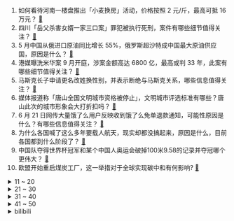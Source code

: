 1. 如何看待河南一楼盘推出「小麦换房」活动，价格按照 2 元/斤，最高可抵 16 万元？ [:link:](https://www.zhihu.com/question/538757233)
2. 四川「岳父杀害女婿一家三口案」罪犯被执行死刑，案件有哪些细节值得关注？ [:link:](https://www.zhihu.com/question/538780720)
3. 5 月中国从俄进口原油同比增长 55%，俄罗斯超沙特成中国最大原油供应国，原因是什么？ [:link:](https://www.zhihu.com/question/538774964)
4. 港媒曝洗米华案 9 月开庭，涉案金额高达 6800 亿，最高或判 33 年，此案有哪些细节值得关注？ [:link:](https://www.zhihu.com/question/538761355)
5. 马斯克长子申请更名改姓换性别，并表示断绝与马斯克关系，哪些信息值得关注？ [:link:](https://www.zhihu.com/question/538778208)
6. 媒体报道称「唐山全国文明城市资格被停止」，文明城市评选标准有哪些？唐山此次的城市形象会大打折扣吗？ [:link:](https://www.zhihu.com/question/538876980)
7. 6 月 21 日网传大量饿了么用户反映收到饿了么免单退款通知，可能性原因是什么？有哪些信息值得关注？ [:link:](https://www.zhihu.com/question/538773717)
8. 为什么各国喊了这么多年要载人航天，现实却都没搞起来，原因是什么，目前各国都到什么阶段了？ [:link:](https://www.zhihu.com/question/537100444)
9. 中国队夺得世界杯冠军和某个中国人奥运会破掉100米9.58的记录并夺冠哪个更伟大？ [:link:](https://www.zhihu.com/question/537243487)
10. 欧盟开始重启煤炭工厂，这一举措对于全球实现碳中和有何影响? [:link:](https://www.zhihu.com/question/531721224)
<details>
<summary>11 ~ 20</summary>

11. 为什么有人买得起苹果 13，却用山寨 AirPods？ [:link:](https://www.zhihu.com/question/537433127)
12. 中国烟和外国烟的区别是什么？ [:link:](https://www.zhihu.com/question/22730597)
13. 6 月 21 日天津宝坻发生燃气爆燃事故致 23 人受伤，系违规施工造成燃气泄漏，目前救援进展如何? [:link:](https://www.zhihu.com/question/538839016)
14. 大学只有 985 和非 985 两种，这种说法有道理吗? [:link:](https://www.zhihu.com/question/538703553)
15. 6 月 21 日消息特斯拉发函向车主追讨补贴，因两年行驶不到两万公里，其中都有哪些值得关注信息？ [:link:](https://www.zhihu.com/question/538731577)
16. 唐山打人案出警时间公布，如何看待「接警后 28 分钟」警察赶到现场？ [:link:](https://www.zhihu.com/question/538763272)
17. 三忍中最弱的是不是自来也？ [:link:](https://www.zhihu.com/question/326175636)
18. 孕妇必须要吃DHA吗？ [:link:](https://www.zhihu.com/question/507279946)
19. 2022 LPL 夏季赛RNG 2:1 WBG，如何评价这场比赛？ [:link:](https://www.zhihu.com/question/538816818)
20. 东方甄选被投诉桃子霉烂长毛 ，新东方回应「已及时退款」，爆红后的东方甄选应注意哪些？ [:link:](https://www.zhihu.com/question/538591557)
</details>
<details>
<summary>21 ~ 30</summary>

21. 如何看待卡塔尔世界杯再次调整「台湾」表述，将其改为「中华台北」？ [:link:](https://www.zhihu.com/question/538704769)
22. 天籁的车设是不是已经毁了？ [:link:](https://www.zhihu.com/question/310037629)
23. 郭芙和郭襄同为黄蓉的女儿，为什么黄蓉偏爱郭芙忽略郭襄？ [:link:](https://www.zhihu.com/question/537941440)
24. 托卡耶夫当着普京的面表示不承认，顿涅茨克和卢甘斯克的独立​，说明了什么现状？ [:link:](https://www.zhihu.com/question/538500946)
25. 为什么 65 年过去了，翻拍 N 个版本的电影《十二怒汉》，还是原版评价最好？ [:link:](https://www.zhihu.com/question/394654482)
26. 如何看待钟薛糕原价 68 元雪糕被炒至 200 元？平价雪糕为什么越来越少？ [:link:](https://www.zhihu.com/question/538716356)
27. 为什么欧美游戏不喜欢带中国元素？ [:link:](https://www.zhihu.com/question/58193873)
28. 广东两所 985 高校中山大学、华南理工大学正「共享」同一位校长，有哪些值得关注的信息？ [:link:](https://www.zhihu.com/question/538641506)
29. 《原神》私服的盛行会加速《原神》的死亡吗？ [:link:](https://www.zhihu.com/question/538251230)
30. 《梦华录》的口碑，为什么逐渐变差了？ [:link:](https://www.zhihu.com/question/538571015)
</details>
<details>
<summary>31 ~ 40</summary>

31. 有哪些冷门但好玩的海边城市/海岛？ [:link:](https://www.zhihu.com/question/41585407)
32. 是什么让你下定决心减肥并坚持的？ [:link:](https://www.zhihu.com/question/523292987)
33. 成为一名UI设计师需要掌握哪些技能？并且如何明确方向少走弯路？ [:link:](https://www.zhihu.com/question/25015456)
34. 你拍过哪些特别的毕业照？背后有什么故事？ [:link:](https://www.zhihu.com/question/537453698)
35. 如何评价各大媒体对于骁龙 8+ 工程机的测试结果，有什么值得注意的细节？ [:link:](https://www.zhihu.com/question/538657126)
36. 16 岁男孩疑被 2 名女生误导下河救人溺亡，事件后续进展如何？ [:link:](https://www.zhihu.com/question/538775474)
37. 如何看待美国重新整编北极作战部队？北极有何战略地位？ [:link:](https://www.zhihu.com/question/538572978)
38. 怎么理解「招商局集团正式转为国有资本投资公司」？会有哪些影响？ [:link:](https://www.zhihu.com/question/538355350)
39. 如何客观评价泽连斯基的总统工作及俄乌冲突时的表现? [:link:](https://www.zhihu.com/question/538359601)
40. 理想 L9 将于 6 月 21 日正式发布，此款车型都有哪些亮点？ [:link:](https://www.zhihu.com/question/536051872)
</details>
<details>
<summary>41 ~ 50</summary>

41. 《梦华录》中陈廉的真实身份可能是什么？ [:link:](https://www.zhihu.com/question/537755973)
42. 高考考砸了是专升本还是复读？ [:link:](https://www.zhihu.com/question/537181859)
43. 高技术行业的创始人，一定都是技术大牛吗？ [:link:](https://www.zhihu.com/question/537851747)
44. 《这个杀手不太冷》为什么要安排里昂死的结局？ [:link:](https://www.zhihu.com/question/427280530)
45. 羽毛球掌握什么原理后让你球技大涨? [:link:](https://www.zhihu.com/question/515459299)
46. 什么样的恋爱不长久？ [:link:](https://www.zhihu.com/question/486858585)
47. 请推荐几款2015年后的战棋类电脑单机游戏，太旧太老的不要？ [:link:](https://www.zhihu.com/question/537439656)
48. 2022高考数学，当你在考场发现你好多不会做的时候，你心中在想什么？出考场后同学们举止如何？ [:link:](https://www.zhihu.com/question/538697147)
49. 在电影《甜蜜蜜》里，李翘看到了豹哥的尸体为什么先笑后哭？她在笑些什么？ [:link:](https://www.zhihu.com/question/28210140)
50. 普通人能成为炒股高手吗？ [:link:](https://www.zhihu.com/question/538676788)
</details><details>
<summary>bilibili</summary>

1. 老师：毕业答辩可以穿的朴素一点 [:link:](//www.bilibili.com/video/BV1dB4y1W7yh)
2. 汤 [:link:](//www.bilibili.com/video/BV1CL4y1N7Bp)
3. 山海 [:link:](//www.bilibili.com/video/BV1FL4y1P7DV)
4. 珍贵影像《优雅嘲讽》 [:link:](//www.bilibili.com/video/BV1QL4y1N7fg)
5. 【原神夏日放映节】动画短片：无法忘记的事 [:link:](//www.bilibili.com/video/BV1n34y157j6)
6. 如何给他人留下深刻印象 [:link:](//www.bilibili.com/video/BV18T411G7Xd)
7. 高考迟到了，但 没 关 系 [:link:](//www.bilibili.com/video/BV16r4y137CS)
8. 先攻之王世界纪录：一次先攻偷202694金币！史上最高爆发英雄竟然是？ [:link:](//www.bilibili.com/video/BV1wr4y1g7Df)
9. 【翻唱】Numb Little Bug - Em Beihold [:link:](//www.bilibili.com/video/BV1gY411T7MA)
10. 小 小 龙 虾 天 花 板 [:link:](//www.bilibili.com/video/BV1Z3411g79P)
<details>
<summary>11 ~ 20</summary>

11. FBI：监控里看到了奇怪的人... [:link:](//www.bilibili.com/video/BV1XB4y1W7KZ)
12. 离开月租20000的市中心，我用省下的房租爆装了新厨房！！ [:link:](//www.bilibili.com/video/BV1ng411X7FH)
13. 涨姿势，一张纸居然可以如此有趣的蹂躏。抗应力变压器！ [:link:](//www.bilibili.com/video/BV1Q3411M79u)
14. 【原神夏日放映节】动画短片—「燃火之蝶」 [:link:](//www.bilibili.com/video/BV1o3411g7BP)
15. apple pencil拍了拍b站并问：你是谁？ [:link:](//www.bilibili.com/video/BV1ML4y1N7Dt)
16. 【Faye詹雯婷】她凭什么能出道即封神？携新歌《荒羽》王者归来，来感受开口即秒杀的唱功！ [:link:](//www.bilibili.com/video/BV1fA4y1R7FJ)
17. 约 尔 太 太，但 是 蹦 迪！ ❤️ 【咬人猫】 [:link:](//www.bilibili.com/video/BV1v94y127wr)
18. 毕业十年做套高考卷子看看自己几斤几两 [:link:](//www.bilibili.com/video/BV15v4y1g7AZ)
19. 你们要的50万粉丝女装来了 [:link:](//www.bilibili.com/video/BV1pS4y1H7Hj)
20. 我真服了这老六！这玩意敢卖10块一桶？血亏。。。 [:link:](//www.bilibili.com/video/BV18W4y1672f)
</details>
<details>
<summary>21 ~ 30</summary>

21. 你眼中的穿山甲vs实际生活中的穿山甲 [:link:](//www.bilibili.com/video/BV1VY411T7sM)
22. 雪王被晒黑回应！ [:link:](//www.bilibili.com/video/BV1h34y1W7Z4)
23. 哔哩哔哩2022毕业歌《光阴的故事2022》| 罗大佑×易烊千玺 [:link:](//www.bilibili.com/video/BV1MZ4y1i7aY)
24. 节目拍了一半，突然有人要当爸爸了？？？ [:link:](//www.bilibili.com/video/BV1Dt4y1h74h)
25. 用【青花瓷】演奏【青花瓷】 [:link:](//www.bilibili.com/video/BV1fA4y1R7eQ)
26. 好评如潮！逆风翻盘！《特利迦奥特曼》舞台剧最终章完结吐槽！ [:link:](//www.bilibili.com/video/BV1cT411V7p1)
27. 常见维生素缺乏的症状 [:link:](//www.bilibili.com/video/BV1BY411T7Qj)
28. 狗头吧的入学小测试！ [:link:](//www.bilibili.com/video/BV1EU4y197df)
29. 2022年6月20日，分享一首歌。 [:link:](//www.bilibili.com/video/BV1t94y1y7QQ)
30. 【STN快报第六季34】半条命能不能出三就看stn有多不努力了！ [:link:](//www.bilibili.com/video/BV1vv4y1g7c7)
</details>
<details>
<summary>31 ~ 40</summary>

31. 女护士怎么能租了张男人的嘴呢？！ [:link:](//www.bilibili.com/video/BV1Cg411Q7wA)
32. 这让我以后还怎么吃羊肉串？ [:link:](//www.bilibili.com/video/BV1q34y157tf)
33. 一口气唱完『九九八十一』，再听已是曲中人！ [:link:](//www.bilibili.com/video/BV11W4y1k7kD)
34. 抓一把沙子写字？难度等级SSS [:link:](//www.bilibili.com/video/BV1SY4y1g72U)
35. 【时代少年团】《小炸的暑假生活》02.久违的合体训练！ [:link:](//www.bilibili.com/video/BV1uY411N7fQ)
36. 【爸爸图鉴】“父爱如山......体滑坡” [:link:](//www.bilibili.com/video/BV1VS4y1v7Wn)
37. 意想不到…英国公婆穿上中式婚服竟然是这个样子？ [:link:](//www.bilibili.com/video/BV1cY4y1378q)
38. 刀快还是枪快？终极对决！我们的青春，永不毕业！ [:link:](//www.bilibili.com/video/BV1i34y157Wf)
39. 做一只快乐的修勾 [:link:](//www.bilibili.com/video/BV1SS4y1e7uE)
40. 【老番茄】史上最骚剑圣！(第二集) [:link:](//www.bilibili.com/video/BV1UL4y1N7GL)
</details>
<details>
<summary>41 ~ 50</summary>

41. 成功率最高的约会方式 [:link:](//www.bilibili.com/video/BV1xg411X7pZ)
42. 不让九条睡觉的荒泷一斗 [:link:](//www.bilibili.com/video/BV1Ba411j7gF)
43. 小孩上学被欺负怎么办？当然是把学校告到倒闭啦丨正义的算法 [:link:](//www.bilibili.com/video/BV12B4y1S7Cf)
44. 德国人竟然把剩菜做成了盲盒，3块钱抽到12个面包！血赚！ [:link:](//www.bilibili.com/video/BV1Lt4y1h7Ru)
45. 法棍到底能有多硬？ [:link:](//www.bilibili.com/video/BV1UY411K7th)
46. 为什么看完一部动画会有一种怅然若失的感觉。 [:link:](//www.bilibili.com/video/BV1WZ4y1v7bw)
47. 抑郁症，是怎么改变你大脑的？ [:link:](//www.bilibili.com/video/BV1da411s7BM)
48. 《原神》EP - 花坂豪情之志 [:link:](//www.bilibili.com/video/BV1RZ4y1v7u7)
49. 青春的样子！青岛大学2022届毕业典礼歌曲串烧再次点燃全场 [:link:](//www.bilibili.com/video/BV1MT411G7fG)
50. 要   相   信   柯   学 ！ [:link:](//www.bilibili.com/video/BV1HY411T7yb)
</details>
<details>
<summary>51 ~ 60</summary>

51. 这面罩是高科技人脸外骨骼是真的吗？ [:link:](//www.bilibili.com/video/BV1Y3411M79C)
52. 你家的摄像头真的安全吗？怎么买才安全？ [:link:](//www.bilibili.com/video/BV1HF411c7qC)
53. 【原神夏日放映节】动画微电影：盗蒙空间 [:link:](//www.bilibili.com/video/BV1Sa411s7yB)
54. 猫猫的膝跳反射也太可爱了叭 [:link:](//www.bilibili.com/video/BV1WL4y1N74E)
55. 『探窗』绝美戏腔演唱“一句一叹戏里有情痴” [:link:](//www.bilibili.com/video/BV18T411G7xJ)
56. 约 德 尔 鸡 [:link:](//www.bilibili.com/video/BV1EB4y1D71N)
57. 【戏曲国家队】组合出击《护法夜叉记》下，原神二创新一轮"内卷"来袭！你有被震撼到吗? [:link:](//www.bilibili.com/video/BV1St4y1h7wP)
58. 别在VR里装死啊！！！ [:link:](//www.bilibili.com/video/BV1kg411Q7n9)
59. 都说初恋没有好结果 可是他却用他的行动一次又一次地向我证明我的选择是对的 [:link:](//www.bilibili.com/video/BV1vL4y1A7XR)
60. 当你只会一句英语，却要负责翻译主持！哈哈哈哈 [:link:](//www.bilibili.com/video/BV1kS4y1e7mH)
</details>
<details>
<summary>61 ~ 70</summary>

61. 沙 漠 神 殿 [:link:](//www.bilibili.com/video/BV1VF411c7nP)
62. 云 南 美 女 [:link:](//www.bilibili.com/video/BV1xT411G73M)
63. 【B限首播/全熟】你好BILIBILI【Mysta Rias】 [:link:](//www.bilibili.com/video/BV1G341137NT)
64. 远离！9个高考志愿填报的致命陷阱！它们会毁了你的未来！【高考志愿避坑指南】 [:link:](//www.bilibili.com/video/BV1ng411X7MW)
65. 媳妇盲买雪糕 到家之后直接哭了 [:link:](//www.bilibili.com/video/BV16Y4y1g7Tw)
66. 福建其实好多渔船啊啊啊 [:link:](//www.bilibili.com/video/BV1z3411M7Ao)
67. 现场见证 "勇士总冠军" 库里荣获FMVP！全场响起库里MVP！ [:link:](//www.bilibili.com/video/BV1Wt4y1h7C4)
68. 【人类观察日志】179 男人的快乐 [:link:](//www.bilibili.com/video/BV1bt4y1h7gn)
69. 二十四天反骑新藏线到达叶城，和骑友大飞小广相聚，一起吃饭聊的很开心 [:link:](//www.bilibili.com/video/BV1Bv4y1g7SB)
70. 再跑就不礼貌了！ [:link:](//www.bilibili.com/video/BV1aN4y137Cv)
</details>
<details>
<summary>71 ~ 80</summary>

71. 胡 子 长 肉 好 吃 [:link:](//www.bilibili.com/video/BV1Av4y1377V)
72. 它们的对话堪称世纪经典 [:link:](//www.bilibili.com/video/BV1MB4y1s7Fk)
73. 这！就是白金 [:link:](//www.bilibili.com/video/BV1qg411Q7wP)
74. 788元买来6罐“茅台冰淇淋”，究竟什么味道？ [:link:](//www.bilibili.com/video/BV1nU4y1X7AR)
75. 【4K60FPS】陈奕迅《单车》神级现场！献给所有的父亲！ [:link:](//www.bilibili.com/video/BV1dU4y1D7Xt)
76. 鬼子住进星级酒店？抗日神剧的拍摄到底有多敷衍？看完根本遭不住 [:link:](//www.bilibili.com/video/BV1F3411u74o)
77. 丁丁猫家常菜   厨子探店¥302 [:link:](//www.bilibili.com/video/BV1UW4y1k7nu)
78. 《才艺表演》 [:link:](//www.bilibili.com/video/BV1ia411s7aD)
79. 间谍过家家在日本基本随处可见了 [:link:](//www.bilibili.com/video/BV1RB4y1S7Ta)
80. 搞笑配音日常，每日亿笑，二哥带你起飞 [:link:](//www.bilibili.com/video/BV11Z4y1q7Ro)
</details>
<details>
<summary>81 ~ 90</summary>

81. 在重庆当小学生有多爽？花光50元，我竟在校门口连吃一整天...！ [:link:](//www.bilibili.com/video/BV1H34y157fy)
82. 一袭汉服，戴上发钗！当地时间6月11日，中国女留学生在加拿大参加毕业典礼，上台后还行了一个万福礼，端庄又大气！ [:link:](//www.bilibili.com/video/BV17Y411N7QM)
83. 如果不是光阴步步紧催，他一定想帮我把路铺到长命百岁 [:link:](//www.bilibili.com/video/BV1ev4y1g7pz)
84. 小伙被58人追杀吓报警，对方打来威胁电话民警约架：在哪碰一碰？这可是个大业绩啊 [:link:](//www.bilibili.com/video/BV1YB4y1473d)
85. 买了拇指琴不会弹，怒改音乐盒当场感动女生！！ [:link:](//www.bilibili.com/video/BV1mL4y1N71B)
86. 正能量｜竟然敢卷我们！ [:link:](//www.bilibili.com/video/BV1GA4y1d7fQ)
87. 妈妈们干的那些事2.0 [:link:](//www.bilibili.com/video/BV1s94y1y7Rn)
88. 再战杭州麻辣烫天花板,只为被叫一声爆辣的美女? [:link:](//www.bilibili.com/video/BV1JY4y1g7Kp)
89. [原神]Bad Apple合奏 [:link:](//www.bilibili.com/video/BV1eF411c7bx)
90. 大佬自制盲盒 这就是最强包装？？ [:link:](//www.bilibili.com/video/BV16r4y137PJ)
</details>
<details>
<summary>91 ~ 100</summary>

91. 酸奶都是假牛奶？饮料都是假矿泉水？这算什么对比法？ [:link:](//www.bilibili.com/video/BV1zY4y1g71q)
92. 新华农兄弟：兄弟家的鱼跑了，连夜帮他抓回来烤了，味道很不错哦 [:link:](//www.bilibili.com/video/BV1oZ4y1q7F4)
93. 黄油手孔老师抓猫业绩从负1到零的突破失败 [:link:](//www.bilibili.com/video/BV1Qr4y1u7Fp)
94. 那个经常嫉妒你的同事被安排了！ [:link:](//www.bilibili.com/video/BV1N341137rC)
95. 【原神】愿你我都能循着烟花，找到她。 [:link:](//www.bilibili.com/video/BV1P3411u7Kt)
96. 30个小时才发现真正玩法，这游戏真的有毒！[分钟推5] [:link:](//www.bilibili.com/video/BV1ba411s7nz)
97. 当你用校长的照片去刷脸…… [:link:](//www.bilibili.com/video/BV1ZA4y1R7hS)
98. 告别2022的上半年，希望下半年可以甜一点 [:link:](//www.bilibili.com/video/BV1DB4y1S7kb)
99. 燕 子 你 还 了 钱 再 走 [:link:](//www.bilibili.com/video/BV1PB4y1q7uv)
100. 柯南主线史诗级进展！柯南灰原将被黑方曝光？黑衣组织BOSS再登场！最新漫画1094-1096话！ [:link:](//www.bilibili.com/video/BV1WS4y1v7Wv)
</details></details>
